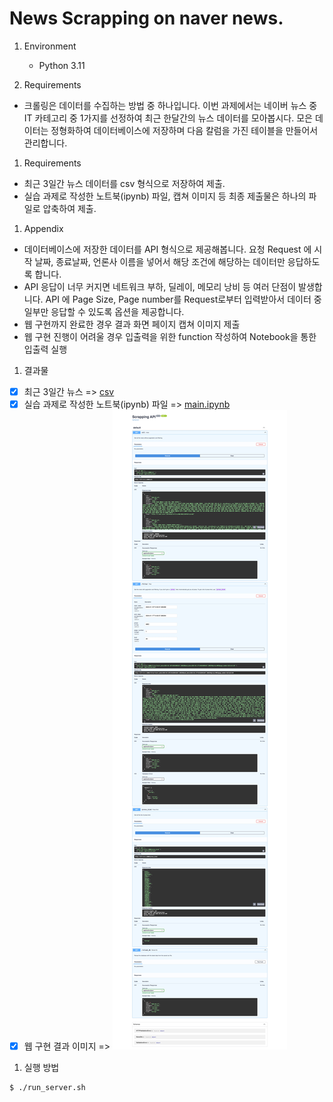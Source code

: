 # News Scrapping on naver news.

1. Environment
    - Python 3.11

1. Requirements
* 크롤링은 데이터를 수집하는 방법 중 하나입니다. 이번 과제에서는 네이버 뉴스 중 IT 카테고리 중 1가지를 선정하여 최근 한달간의 뉴스 데이터를 모아봅시다. 모은 데이터는 정형화하여 데이터베이스에 저장하며 다음 칼럼을 가진 테이블을 만들어서 관리합니다.

1. Requirements
- 최근 3일간 뉴스 데이터를 csv 형식으로 저장하여 제출.
- 실습 과제로 작성한 노트북(ipynb) 파일, 캡쳐 이미지 등 최종 제출물은 하나의 파일로 압축하여 제출.

1. Appendix
- 데이터베이스에 저장한 데이터를 API 형식으로 제공해봅니다. 요청 Request 에 시작 날짜, 종료날짜, 언론사 이름을 넣어서 해당 조건에 해당하는 데이터만 응답하도록 합니다.
- API 응답이 너무 커지면 네트워크 부하, 딜레이, 메모리 낭비 등 여러 단점이 발생합니다. API 에 Page Size, Page number를 Request로부터 입력받아서 데이터 중 일부만 응답할 수 있도록 옵션을 제공합니다.
- 웹 구현까지 완료한 경우 결과 화면 페이지 캡쳐 이미지 제출
- 웹 구현 진행이 어려울 경우 입출력을 위한 function 작성하여 Notebook을 통한 입출력 실행

1. 결과물
- [x] 최근 3일간 뉴스 => [csv](result_from_20240115_end_20240117.csv)
- [x] 실습 과제로 작성한 노트북(ipynb) 파일 => [main.ipynb](main.ipynb)
- [x] 웹 구현 결과 이미지 => ![](res.jpeg)

1. 실행 방법
```bash
$ ./run_server.sh
```
